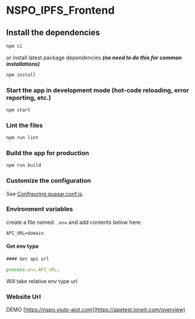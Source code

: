 # NSPO_IPFS_Frontend

## Install the dependencies

```bash
npm ci
```

or install latest package dependencies _**(no need to do this for common installations)**_

```bash
npm install
```

### Start the app in development mode (hot-code reloading, error reporting, etc.)

```bash
npm start
```

### Lint the files

```bash
npm run lint
```

### Build the app for production

```bash
npm run build
```

### Customize the configuration

See [Configuring quasar.conf.js](https://quasar.dev/quasar-cli/quasar-conf-js).

### Environment variables

create a file named: `.env`
and add contents below here:

```
API_URL=domain
```

#### Get env type

```js
#### Get api url
```

```js
process.env.API_URL;
```

Will take relative env type url

### Website Url

DEMO [https://nspo.viuto-aiot.com](https://apxtest.ioneit.com/overview)

